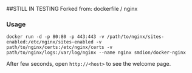 ##STILL IN TESTING
Forked from: dockerfile / nginx

### Usage

    docker run -d -p 80:80 -p 443:443 -v /path/to/nginx/sites-enabled:/etc/nginx/sites-enabled -v path/to/nginx/certs:/etc/nginx/certs -v path/to/nginx/logs:/var/log/nginx --name nginx smdion/docker-nginx

After few seconds, open `http://<host>` to see the welcome page.

